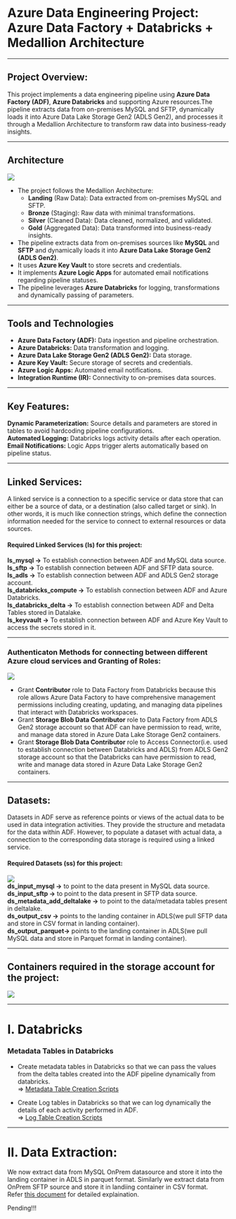 # Azure Data Engineering Project: Azure Data Factory + Databricks + Medallion Architecture
- - - -
## Project Overview:
This project implements a data engineering pipeline using **Azure Data Factory (ADF)**, **Azure Databricks** and supporting Azure resources.The pipeline extracts data from on-premises MySQL and SFTP, dynamically loads it into Azure Data Lake Storage Gen2 (ADLS Gen2), and processes it through a Medallion Architecture to transform raw data into business-ready insights.

- - - -

## Architecture

![](https://github.com/SALAHUDDINKHAN99/Azure-data-engineering-batch-load-project/blob/main/Images/Project%20Architecture.png)

* The project follows the Medallion Architecture:
  * **Landing** (Raw Data): Data extracted from on-premises MySQL and SFTP. 
  * **Bronze** (Staging): Raw data with minimal transformations.
  * **Silver** (Cleaned Data): Data cleaned, normalized, and validated.
  * **Gold** (Aggregated Data): Data transformed into business-ready insights.
* The pipeline extracts data from on-premises sources like **MySQL** and **SFTP** and dynamically loads it into **Azure Data Lake Storage Gen2 (ADLS Gen2)**.
* It uses **Azure Key Vault** to store secrets and credentials.
* It implements **Azure Logic Apps** for automated email notifications regarding pipeline statuses.
* The pipeline leverages **Azure Databricks** for logging, transformations and dynamically passing of parameters.

- - - -

## Tools and Technologies
* **Azure Data Factory (ADF):** Data ingestion and pipeline orchestration.
* **Azure Databricks:** Data transformation and logging.
* **Azure Data Lake Storage Gen2 (ADLS Gen2):** Data storage.
* **Azure Key Vault:** Secure storage of secrets and credentials.
* **Azure Logic Apps:** Automated email notifications.
* **Integration Runtime (IR):** Connectivity to on-premises data sources.

- - - -

## Key Features:
**Dynamic Parameterization:** Source details and parameters are stored in tables to avoid hardcoding pipeline configurations.<br/>
**Automated Logging:** Databricks logs activity details after each operation.<br/>
**Email Notifications:** Logic Apps trigger alerts automatically based on pipeline status.<br/>

- - - -


## Linked Services:
A linked service is a connection to a specific service or data store that can either be a source of data, or a destination (also called target or sink). In other words, it is much like connection strings, which define the connection information needed for the service to connect to external resources or data sources.

#### Required Linked Services (ls) for this project:<br/>
**ls_mysql ->** To establish connection between ADF and MySQL data source.<br/>
**ls_sftp ->** To establish connection between ADF and SFTP data source.<br/>
**ls_adls ->** To establish connection between ADF and ADLS Gen2 storage account.<br/>
**ls_databricks_compute ->** To establish connection between ADF and Azure Databricks.<br/>
**ls_databricks_delta ->** To establish connection between ADF and Delta Tables stored in Datalake.<br/>
**ls_keyvault ->** To establish connection between ADF and Azure Key Vault to access the secrets stored in it.<br/>

- - - -

### Authenticaton Methods for connecting between different Azure cloud services and Granting of Roles:

![](https://github.com/SALAHUDDINKHAN99/Azure-data-engineering-batch-load-project/blob/main/Images/Linked%20Services%20and%20Authentication%20Types%20inside%20Azure%20Cloud.jpg)

* Grant **Contributor** role to Data Factory from Databricks because this role allows Azure Data Factory to have comprehensive management permissions including creating, updating, and managing data pipelines that interact with Databricks workspaces.<br/>
* Grant **Storage Blob Data Contributor** role to Data Factory from ADLS Gen2 storage account so that ADF can have permission to read, write, and manage data stored in Azure Data Lake Storage Gen2 containers.<br/>
* Grant **Storage Blob Data Contributor** role to Access Connector(i.e. used to establish connection between Databricks and ADLS) from ADLS Gen2 storage account so that the Databricks can have permission to read, write and manage data stored in Azure Data Lake Storage Gen2 containers.<br/>

- - - -


## Datasets:
Datasets in ADF serve as reference points or views of the actual data to be used in data integration activities. They provide the structure and metadata for the data within ADF. However, to populate a dataset with actual data, a connection to the corresponding data storage is required using a linked service.

#### Required Datasets (ss) for this project:<br/>
![](https://github.com/SALAHUDDINKHAN99/Azure-data-engineering-batch-load-project/blob/main/Images/Datasets.png)<br/>
**ds_input_mysql ->** to point to the data present in MySQL data source.<br/>
**ds_input_sftp ->** to point to the data present in SFTP data source.<br/>
**ds_metadata_add_deltalake ->** to point to the data/metadata tables present in deltalake.<br/>
**ds_output_csv ->** points to the landing container in ADLS(we pull SFTP data and store in CSV format in landing container).<br/>
**ds_output_parquet->** points to the landing container in ADLS(we pull MySQL data and store in Parquet format in landing container).<br/>

- - - -

## Containers required in the storage account for the project:
![](https://github.com/SALAHUDDINKHAN99/Azure-data-engineering-batch-load-project/blob/main/Images/StorageAccount.png)

- - - -

# I. Databricks

### Metadata Tables in Databricks
*  Create metadata tables in Databricks so that we can pass the values from the delta tables created into the ADF pipeline dynamically from databricks.<br/>
=> [Metadata Table Creation Scripts](https://github.com/SALAHUDDINKHAN99/Azure-data-engineering-batch-load-project/blob/main/Scripts/METADATA%20Tables.ipynb)

* Create Log tables in Databricks so that we can log dynamically the details of each activity performed in ADF.<br/>
=> [Log Table Creation Scripts](https://github.com/SALAHUDDINKHAN99/Azure-data-engineering-batch-load-project/blob/main/Scripts/log%20table%20creation.ipynb)

- - - -

# II. Data Extraction:

We now extract data from MySQL OnPrem datasource and store it into the landing container in ADLS in parquet format.
Similarly we extract data from OnPrem SFTP source and store it in landiing container in CSV format.<br/>
Refer [this document](https://github.com/SALAHUDDINKHAN99/Azure-data-engineering-batch-load-project/blob/main/Pipline%20Execution%20Detailed%20Explaination/Project%20Over%20Flow%20in%20Detail.ipynb) for detailed explaination.

Pending!!!



